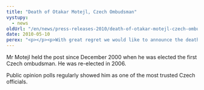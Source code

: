 ```yaml
---
title: "Death of Otakar Motejl, Czech Ombudsman"
vystupy:
  - news
oldUrl: "/en/news/press-releases-2010/death-of-otakar-motejl-czech-ombudsman/"
date: 2010-05-10
perex: "<p></p><p>With great regret we would like to announce the death of Mr. Otakar Motejl, Public Defender of Rights, who died suddenly after a short illness on Sunday 9 May afternoon in the University Hospital Brno-Bohunice. </p>"
---
```


<!-- imported from the old website -->

<p>Mr Motejl held the post since December 2000 when he was elected the first Czech ombudsman. He was re-elected in 2006.</p><p>Public opinion polls regularly showed him as one of the most trusted Czech officials.</p><p></p><p></p>
